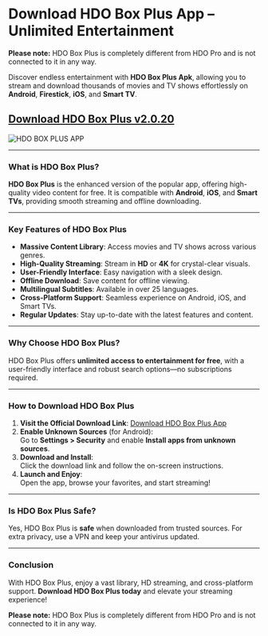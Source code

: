 # Download HDO Box Plus App – Unlimited Entertainment

**Please note:** HDO Box Plus is completely different from HDO Pro and is not connected to it in any way.

Discover endless entertainment with **HDO Box Plus Apk**, allowing you to stream and download thousands of movies and TV shows effortlessly on **Android**, **Firestick**, **iOS**, and **Smart TV**.

## [Download HDO Box Plus v2.0.20](https://hdoboxplus.com/)

![HDO BOX PLUS APP](https://hdoboxplus.com/wp-content/uploads/2024/12/hdoboxapp.png)

---

### What is HDO Box Plus?

**HDO Box Plus** is the enhanced version of the popular app, offering high-quality video content for free. It is compatible with **Android**, **iOS**, and **Smart TVs**, providing smooth streaming and offline downloading.

---

### Key Features of HDO Box Plus

- **Massive Content Library**: Access movies and TV shows across various genres.
- **High-Quality Streaming**: Stream in **HD** or **4K** for crystal-clear visuals.
- **User-Friendly Interface**: Easy navigation with a sleek design.
- **Offline Download**: Save content for offline viewing.
- **Multilingual Subtitles**: Available in over 25 languages.
- **Cross-Platform Support**: Seamless experience on Android, iOS, and Smart TVs.
- **Regular Updates**: Stay up-to-date with the latest features and content.

---

### Why Choose HDO Box Plus?

HDO Box Plus offers **unlimited access to entertainment for free**, with a user-friendly interface and robust search options—no subscriptions required.

---

### How to Download HDO Box Plus

1. **Visit the Official Download Link**: [Download HDO Box Plus App](https://hdoboxplus.com/)
2. **Enable Unknown Sources** (for Android):  
   Go to **Settings > Security** and enable **Install apps from unknown sources**.
3. **Download and Install**:  
   Click the download link and follow the on-screen instructions.
4. **Launch and Enjoy**:  
   Open the app, browse your favorites, and start streaming!

---

### Is HDO Box Plus Safe?

Yes, HDO Box Plus is **safe** when downloaded from trusted sources. For extra privacy, use a VPN and keep your antivirus updated.

---

### Conclusion

With HDO Box Plus, enjoy a vast library, HD streaming, and cross-platform support. **Download HDO Box Plus today** and elevate your streaming experience!

**Please note:** HDO Box Plus is completely different from HDO Pro and is not connected to it in any way.
